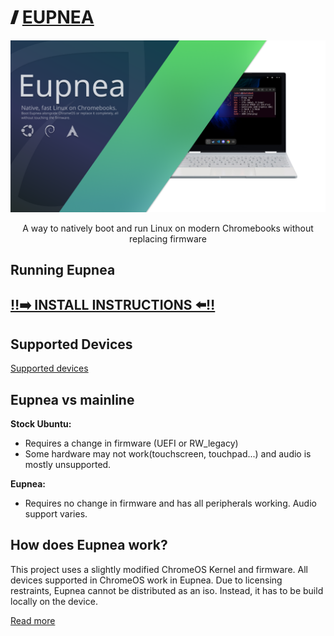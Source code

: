 # 🙼 [EUPNEA](https://eupnea-linux.github.io/)
<img src="https://github.com/eupnea-linux/eupnea-linux.github.io/blob/main/assets/banner.png?raw=true" alt="Breath Banner"></img>
<p align="center">A way to natively boot and run Linux on modern Chromebooks without replacing firmware</p>

## Running Eupnea
<h2><a href="https://eupnea-linux.github.io/docs.html#/">‼️➡️ INSTALL INSTRUCTIONS ⬅️‼️</a></h2>

## Supported Devices
[Supported devices](https://eupnea-linux.github.io/docs.html#/devices)

## Eupnea vs mainline
**Stock Ubuntu:**
* Requires a change in firmware (UEFI or RW_legacy)
* Some hardware may not work(touchscreen, touchpad...) and audio is mostly unsupported.

**Eupnea:**
* Requires no change in firmware and has all peripherals working. Audio support varies.

## How does Eupnea work?
This project uses a slightly modified ChromeOS Kernel and firmware. All devices supported in ChromeOS work in Eupnea. Due to licensing restraints, Eupnea cannot be distributed as an iso. Instead, it has to be build locally on the device.  

[Read more](https://eupnea-linux.github.io/docs.html#/distros)

